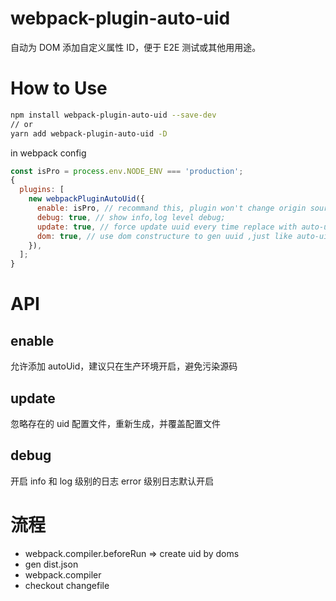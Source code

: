 # webpack-plugin-auto-uid

自动为 DOM 添加自定义属性 ID，便于 E2E 测试或其他用用途。

# How to Use

```bash
npm install webpack-plugin-auto-uid --save-dev
// or
yarn add webpack-plugin-auto-uid -D
```

in webpack config

```javascript
const isPro = process.env.NODE_ENV === 'production';
{
  plugins: [
    new webpackPluginAutoUid({
      enable: isPro, // recommand this, plugin won't change origin source
      debug: true, // show info,log level debug;
      update: true, // force update uuid every time replace with auto-uid.config.json
      dom: true, // use dom constructure to gen uuid ,just like auto-uid="div_h1_span@1"
    }),
  ];
}
```

# API

## enable
允许添加 autoUid，建议只在生产环境开启，避免污染源码

## update
忽略存在的 uid 配置文件，重新生成，并覆盖配置文件

## debug
开启 info 和 log 级别的日志 error 级别日志默认开启


# 流程

- webpack.compiler.beforeRun => create uid by doms
- gen dist.json
- webpack.compiler
- checkout changefile

